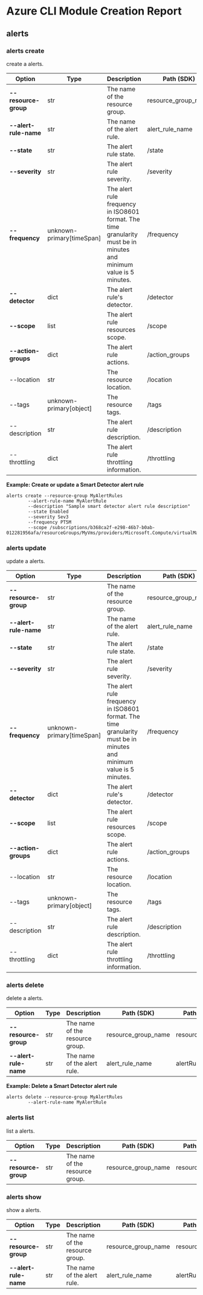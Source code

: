 # Azure CLI Module Creation Report

## alerts

### alerts create

create a alerts.

|Option|Type|Description|Path (SDK)|Path (swagger)|
|------|----|-----------|----------|--------------|
|**--resource-group**|str|The name of the resource group.|resource_group_name|resourceGroupName|
|**--alert-rule-name**|str|The name of the alert rule.|alert_rule_name|alertRuleName|
|**--state**|str|The alert rule state.|/state|/properties/state|
|**--severity**|str|The alert rule severity.|/severity|/properties/severity|
|**--frequency**|unknown-primary[timeSpan]|The alert rule frequency in ISO8601 format. The time granularity must be in minutes and minimum value is 5 minutes.|/frequency|/properties/frequency|
|**--detector**|dict|The alert rule's detector.|/detector|/properties/detector|
|**--scope**|list|The alert rule resources scope.|/scope|/properties/scope|
|**--action-groups**|dict|The alert rule actions.|/action_groups|/properties/actionGroups|
|--location|str|The resource location.|/location|/location|
|--tags|unknown-primary[object]|The resource tags.|/tags|/tags|
|--description|str|The alert rule description.|/description|/properties/description|
|--throttling|dict|The alert rule throttling information.|/throttling|/properties/throttling|

**Example: Create or update a Smart Detector alert rule**

```
alerts create --resource-group MyAlertRules
        --alert-rule-name MyAlertRule
        --description "Sample smart detector alert rule description"
        --state Enabled
        --severity Sev3
        --frequency PT5M
        --scope /subscriptions/b368ca2f-e298-46b7-b0ab-012281956afa/resourceGroups/MyVms/providers/Microsoft.Compute/virtualMachines/vm1
```
### alerts update

update a alerts.

|Option|Type|Description|Path (SDK)|Path (swagger)|
|------|----|-----------|----------|--------------|
|**--resource-group**|str|The name of the resource group.|resource_group_name|resourceGroupName|
|**--alert-rule-name**|str|The name of the alert rule.|alert_rule_name|alertRuleName|
|**--state**|str|The alert rule state.|/state|/properties/state|
|**--severity**|str|The alert rule severity.|/severity|/properties/severity|
|**--frequency**|unknown-primary[timeSpan]|The alert rule frequency in ISO8601 format. The time granularity must be in minutes and minimum value is 5 minutes.|/frequency|/properties/frequency|
|**--detector**|dict|The alert rule's detector.|/detector|/properties/detector|
|**--scope**|list|The alert rule resources scope.|/scope|/properties/scope|
|**--action-groups**|dict|The alert rule actions.|/action_groups|/properties/actionGroups|
|--location|str|The resource location.|/location|/location|
|--tags|unknown-primary[object]|The resource tags.|/tags|/tags|
|--description|str|The alert rule description.|/description|/properties/description|
|--throttling|dict|The alert rule throttling information.|/throttling|/properties/throttling|
### alerts delete

delete a alerts.

|Option|Type|Description|Path (SDK)|Path (swagger)|
|------|----|-----------|----------|--------------|
|**--resource-group**|str|The name of the resource group.|resource_group_name|resourceGroupName|
|**--alert-rule-name**|str|The name of the alert rule.|alert_rule_name|alertRuleName|

**Example: Delete a Smart Detector alert rule**

```
alerts delete --resource-group MyAlertRules
        --alert-rule-name MyAlertRule
```
### alerts list

list a alerts.

|Option|Type|Description|Path (SDK)|Path (swagger)|
|------|----|-----------|----------|--------------|
|**--resource-group**|str|The name of the resource group.|resource_group_name|resourceGroupName|
### alerts show

show a alerts.

|Option|Type|Description|Path (SDK)|Path (swagger)|
|------|----|-----------|----------|--------------|
|**--resource-group**|str|The name of the resource group.|resource_group_name|resourceGroupName|
|**--alert-rule-name**|str|The name of the alert rule.|alert_rule_name|alertRuleName|